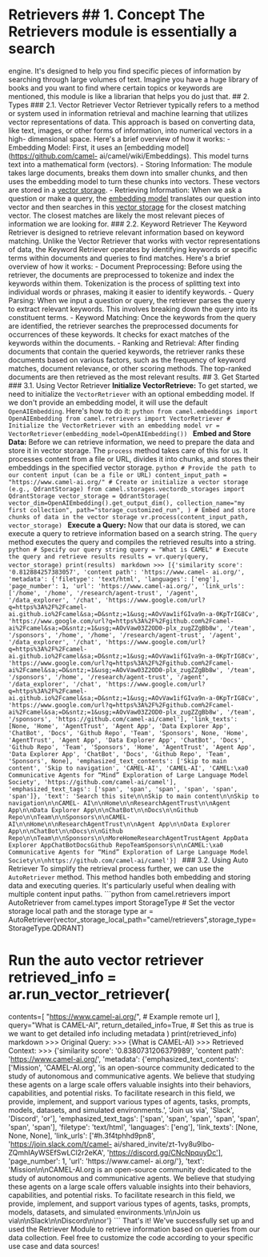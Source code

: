 # Retrievers ## 1. Concept The Retrievers module is essentially a search
engine. It's designed to help you find specific pieces of information by
searching through large volumes of text. Imagine you have a huge library of
books and you want to find where certain topics or keywords are mentioned,
this module is like a librarian that helps you do just that. ## 2. Types ###
2.1. Vector Retriever Vector Retriever typically refers to a method or system
used in information retrieval and machine learning that utilizes vector
representations of data. This approach is based on converting data, like text,
images, or other forms of information, into numerical vectors in a high-
dimensional space. Here's a brief overview of how it works: \- Embedding
Model: First, it uses an [embedding model](https://github.com/camel-
ai/camel/wiki/Embeddings). This model turns text into a mathematical form
(vectors). \- Storing Information: The module takes large documents, breaks
them down into smaller chunks, and then uses the embedding model to turn these
chunks into vectors. These vectors are stored in a [vector
storage](https://github.com/camel-ai/camel/wiki/Storages). \- Retrieving
Information: When we ask a question or make a query, the [embedding
model](https://github.com/camel-ai/camel/wiki/Embeddings) translates our
question into vector and then searches in this [vector
storage](https://github.com/camel-ai/camel/wiki/Storages) for the closest
matching vector. The closest matches are likely the most relevant pieces of
information we are looking for. ### 2.2. Keyword Retriever The Keyword
Retriever is designed to retrieve relevant information based on keyword
matching. Unlike the Vector Retriever that works with vector representations
of data, the Keyword Retriever operates by identifying keywords or specific
terms within documents and queries to find matches. Here's a brief overview of
how it works: \- Document Preprocessing: Before using the retriever, the
documents are preprocessed to tokenize and index the keywords within them.
Tokenization is the process of splitting text into individual words or
phrases, making it easier to identify keywords. \- Query Parsing: When we
input a question or query, the retriever parses the query to extract relevant
keywords. This involves breaking down the query into its constituent terms. \-
Keyword Matching: Once the keywords from the query are identified, the
retriever searches the preprocessed documents for occurrences of these
keywords. It checks for exact matches of the keywords within the documents. \-
Ranking and Retrieval: After finding documents that contain the queried
keywords, the retriever ranks these documents based on various factors, such
as the frequency of keyword matches, document relevance, or other scoring
methods. The top-ranked documents are then retrieved as the most relevant
results. ## 3. Get Started ### 3.1. Using Vector Retriever **Initialize
VectorRetrieve:** To get started, we need to initialize the `VectorRetriever`
with an optional embedding model. If we don't provide an embedding model, it
will use the default `OpenAIEmbedding`. Here's how to do it: ```python from
camel.embeddings import OpenAIEmbedding from camel.retrievers import
VectorRetriever # Initialize the VectorRetriever with an embedding model vr =
VectorRetriever(embedding_model=OpenAIEmbedding()) ``` **Embed and Store
Data:** Before we can retrieve information, we need to prepare the data and
store it in vector storage. The `process` method takes care of this for us. It
processes content from a file or URL, divides it into chunks, and stores their
embeddings in the specified vector storage. ```python # Provide the path to
our content input (can be a file or URL) content_input_path =
"https://www.camel-ai.org/" # Create or initialize a vector storage (e.g.,
QdrantStorage) from camel.storages.vectordb_storages import QdrantStorage
vector_storage = QdrantStorage( vector_dim=OpenAIEmbedding().get_output_dim(),
collection_name="my first collection", path="storage_customized_run", ) #
Embed and store chunks of data in the vector storage
vr.process(content_input_path, vector_storage) ``` **Execute a Query:** Now
that our data is stored, we can execute a query to retrieve information based
on a search string. The `query` method executes the query and compiles the
retrieved results into a string. ```python # Specify our query string query =
"What is CAMEL" # Execute the query and retrieve results results =
vr.query(query, vector_storage) print(results) ``` ```markdown >>>
[{'similarity score': '0.812884257383057', 'content path': 'https://www.camel-
ai.org/', 'metadata': {'filetype': 'text/html', 'languages': ['eng'],
'page_number': 1, 'url': 'https://www.camel-ai.org/', 'link_urls': ['/home',
'/home', '/research/agent-trust', '/agent', '/data_explorer', '/chat',
'https://www.google.com/url?q=https%3A%2F%2Fcamel-
ai.github.io%2Fcamel&sa;=D&sntz;=1&usg;=AOvVaw1ifGIva9n-a-0KpTrIG8Cv',
'https://www.google.com/url?q=https%3A%2F%2Fgithub.com%2Fcamel-
ai%2Fcamel&sa;=D&sntz;=1&usg;=AOvVaw03Z2OD0-plx_zugZZgBb8w', '/team',
'/sponsors', '/home', '/home', '/research/agent-trust', '/agent',
'/data_explorer', '/chat', 'https://www.google.com/url?q=https%3A%2F%2Fcamel-
ai.github.io%2Fcamel&sa;=D&sntz;=1&usg;=AOvVaw1ifGIva9n-a-0KpTrIG8Cv',
'https://www.google.com/url?q=https%3A%2F%2Fgithub.com%2Fcamel-
ai%2Fcamel&sa;=D&sntz;=1&usg;=AOvVaw03Z2OD0-plx_zugZZgBb8w', '/team',
'/sponsors', '/home', '/research/agent-trust', '/agent', '/data_explorer',
'/chat', 'https://www.google.com/url?q=https%3A%2F%2Fcamel-
ai.github.io%2Fcamel&sa;=D&sntz;=1&usg;=AOvVaw1ifGIva9n-a-0KpTrIG8Cv',
'https://www.google.com/url?q=https%3A%2F%2Fgithub.com%2Fcamel-
ai%2Fcamel&sa;=D&sntz;=1&usg;=AOvVaw03Z2OD0-plx_zugZZgBb8w', '/team',
'/sponsors', 'https://github.com/camel-ai/camel'], 'link_texts': [None,
'Home', 'AgentTrust', 'Agent App', 'Data Explorer App', 'ChatBot', 'Docs',
'Github Repo', 'Team', 'Sponsors', None, 'Home', 'AgentTrust', 'Agent App',
'Data Explorer App', 'ChatBot', 'Docs', 'Github Repo', 'Team', 'Sponsors',
'Home', 'AgentTrust', 'Agent App', 'Data Explorer App', 'ChatBot', 'Docs',
'Github Repo', 'Team', 'Sponsors', None], 'emphasized_text_contents': ['Skip
to main content', 'Skip to navigation', 'CAMEL-AI', 'CAMEL-AI', 'CAMEL:\xa0
Communicative Agents for “Mind” Exploration of Large Language Model Society',
'https://github.com/camel-ai/camel'], 'emphasized_text_tags': ['span', 'span',
'span', 'span', 'span', 'span']}, 'text': 'Search this site\n\nSkip to main
content\n\nSkip to navigation\n\nCAMEL-
AI\n\nHome\n\nResearchAgentTrust\n\nAgent App\n\nData Explorer
App\n\nChatBot\n\nDocs\n\nGithub Repo\n\nTeam\n\nSponsors\n\nCAMEL-
AI\n\nHome\n\nResearchAgentTrust\n\nAgent App\n\nData Explorer
App\n\nChatBot\n\nDocs\n\nGithub
Repo\n\nTeam\n\nSponsors\n\nMoreHomeResearchAgentTrustAgent AppData Explorer
AppChatBotDocsGithub RepoTeamSponsors\n\nCAMEL:\xa0 Communicative Agents for
“Mind” Exploration of Large Language Model
Society\n\nhttps://github.com/camel-ai/camel'}] ``` ### 3.2. Using Auto
Retriever To simplify the retrieval process further, we can use the
`AutoRetriever` method. This method handles both embedding and storing data
and executing queries. It's particularly useful when dealing with multiple
content input paths. ```python from camel.retrievers import AutoRetriever from
camel.types import StorageType # Set the vector storage local path and the
storage type ar =
AutoRetriever(vector_storage_local_path="camel/retrievers",storage_type=StorageType.QDRANT)
# Run the auto vector retriever retrieved_info = ar.run_vector_retriever(
contents=[ "https://www.camel-ai.org/", # Example remote url ], query="What is
CAMEL-AI", return_detailed_info=True, # Set this as true is we want to get
detailed info including metadata ) print(retrieved_info) ``` ```markdown >>>
Original Query: >>> {What is CAMEL-AI} >>> Retrieved Context: >>> {'similarity
score': '0.8380731206379989', 'content path': 'https://www.camel-ai.org/',
'metadata': {'emphasized_text_contents': ['Mission', 'CAMEL-AI.org', 'is an
open-source community dedicated to the study of autonomous and communicative
agents. We believe that studying these agents on a large scale offers valuable
insights into their behaviors, capabilities, and potential risks. To
facilitate research in this field, we provide, implement, and support various
types of agents, tasks, prompts, models, datasets, and simulated
environments.', 'Join us via', 'Slack', 'Discord', 'or'],
'emphasized_text_tags': ['span', 'span', 'span', 'span', 'span', 'span',
'span'], 'filetype': 'text/html', 'languages': ['eng'], 'link_texts': [None,
None, None], 'link_urls': ['#h.3f4tphhd9pn8', 'https://join.slack.com/t/camel-
ai/shared_invite/zt-1vy8u9lbo-ZQmhIAyWSEfSwLCl2r2eKA',
'https://discord.gg/CNcNpquyDc'], 'page_number': 1, 'url': 'https://www.camel-
ai.org/'}, 'text': 'Mission\n\nCAMEL-AI.org is an open-source community
dedicated to the study of autonomous and communicative agents. We believe that
studying these agents on a large scale offers valuable insights into their
behaviors, capabilities, and potential risks. To facilitate research in this
field, we provide, implement, and support various types of agents, tasks,
prompts, models, datasets, and simulated environments.\n\nJoin us
via\n\nSlack\n\nDiscord\n\nor'} ``` That's it! We've successfully set up and
used the Retriever Module to retrieve information based on queries from our
data collection. Feel free to customize the code according to your specific
use case and data sources!


